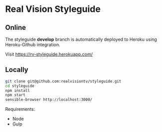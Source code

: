 Real Vision Styleguide
===

## Online
The styleguide **develop** branch is automatically deployed to Heroku using Heroku-Github integration.

Visit https://rv-styleguide.herokuapp.com/


## Locally

```bash
git clone git@github.com:realvisiontv/styleguide.git
cd styleguide
npm install
npm start
sensible-browser http://localhost:3000/
```

Requirements:

* Node
* Gulp

